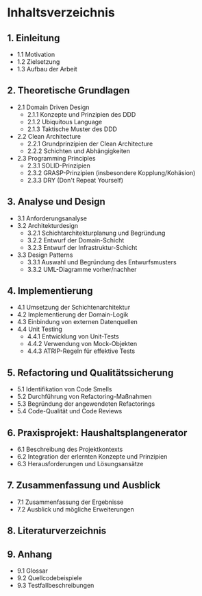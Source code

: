 # Inhaltsverzeichnis

## 1. Einleitung
   - 1.1 Motivation
   - 1.2 Zielsetzung
   - 1.3 Aufbau der Arbeit

## 2. Theoretische Grundlagen
   - 2.1 Domain Driven Design
      - 2.1.1 Konzepte und Prinzipien des DDD
      - 2.1.2 Ubiquitous Language
      - 2.1.3 Taktische Muster des DDD
   - 2.2 Clean Architecture
      - 2.2.1 Grundprinzipien der Clean Architecture
      - 2.2.2 Schichten und Abhängigkeiten
   - 2.3 Programming Principles
      - 2.3.1 SOLID-Prinzipien
      - 2.3.2 GRASP-Prinzipien (insbesondere Kopplung/Kohäsion)
      - 2.3.3 DRY (Don't Repeat Yourself)

## 3. Analyse und Design
   - 3.1 Anforderungsanalyse
   - 3.2 Architekturdesign
      - 3.2.1 Schichtarchitekturplanung und Begründung
      - 3.2.2 Entwurf der Domain-Schicht
      - 3.2.3 Entwurf der Infrastruktur-Schicht
   - 3.3 Design Patterns
      - 3.3.1 Auswahl und Begründung des Entwurfsmusters
      - 3.3.2 UML-Diagramme vorher/nachher

## 4. Implementierung
   - 4.1 Umsetzung der Schichtenarchitektur
   - 4.2 Implementierung der Domain-Logik
   - 4.3 Einbindung von externen Datenquellen
   - 4.4 Unit Testing
      - 4.4.1 Entwicklung von Unit-Tests
      - 4.4.2 Verwendung von Mock-Objekten
      - 4.4.3 ATRIP-Regeln für effektive Tests

## 5. Refactoring und Qualitätssicherung
   - 5.1 Identifikation von Code Smells
   - 5.2 Durchführung von Refactoring-Maßnahmen
   - 5.3 Begründung der angewendeten Refactorings
   - 5.4 Code-Qualität und Code Reviews

## 6. Praxisprojekt: Haushaltsplangenerator
   - 6.1 Beschreibung des Projektkontexts
   - 6.2 Integration der erlernten Konzepte und Prinzipien
   - 6.3 Herausforderungen und Lösungsansätze

## 7. Zusammenfassung und Ausblick
   - 7.1 Zusammenfassung der Ergebnisse
   - 7.2 Ausblick und mögliche Erweiterungen

## 8. Literaturverzeichnis

## 9. Anhang
   - 9.1 Glossar
   - 9.2 Quellcodebeispiele
   - 9.3 Testfallbeschreibungen

